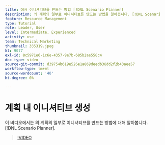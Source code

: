 ```yaml
---
title: 에서 이니셔티브를 만드는 방법 [!DNL Scenario Planner]
description: 의 계획의 일부로 이니셔티브를 만드는 방법을 알아봅니다. [!DNL Scenario Planner].
feature: Resource Management
type: Tutorial
role: Leader, User
level: Intermediate, Experienced
activity: use
team: Technical Marketing
thumbnail: 335319.jpeg
kt: 9077
exl-id: 8c5971e6-1c6e-4357-9e7b-685b2ae558c4
doc-type: video
source-git-commit: d39754b619e526e1a869deedb38dd2f2b43aee57
workflow-type: tm+mt
source-wordcount: '40'
ht-degree: 0%

---
```


# 계획 내 이니셔티브 생성

이 비디오에서는 의 계획의 일부로 이니셔티브를 만드는 방법에 대해 알아봅니다. [!DNL Scenario Planner].

>[!VIDEO](https://video.tv.adobe.com/v/335319/?quality=12)
